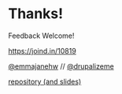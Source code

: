 # Thanks!

Feedback Welcome!

https://joind.in/10819

[@emmajanehw](http://twitter.com/emmajanehw) // [@drupalizeme](http://twitter.com/drupalizeme)

[repository (and slides)](https://github.com/DrupalizeMe/workflow-git-workshop)
